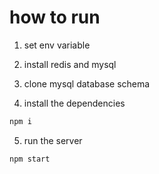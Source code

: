 # how to run

1. set env variable

2. install redis and mysql

3. clone mysql database schema

4. install the dependencies

```bash
npm i
```

5. run the server

```bash
npm start
```
